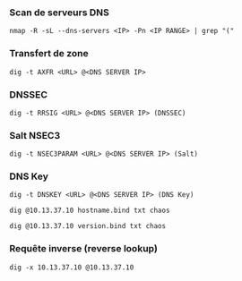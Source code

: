 ### Scan de serveurs DNS
`nmap -R -sL --dns-servers <IP> -Pn <IP RANGE> | grep "("`
  
### Transfert de zone
`dig -t AXFR <URL> @<DNS SERVER IP>`

### DNSSEC
`dig -t RRSIG <URL> @<DNS SERVER IP> (DNSSEC)`

### Salt NSEC3
`dig -t NSEC3PARAM <URL> @<DNS SERVER IP> (Salt)`

### DNS Key
`dig -t DNSKEY <URL> @<DNS SERVER IP> (DNS Key)`

`dig @10.13.37.10 hostname.bind txt chaos`

`dig @10.13.37.10 version.bind txt chaos`

### Requête inverse (reverse lookup)
`dig -x 10.13.37.10 @10.13.37.10`

